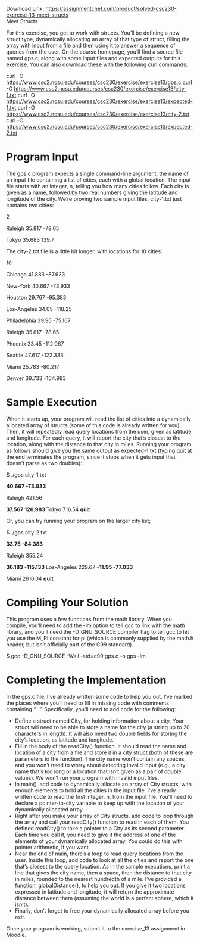 Download Link: https://assignmentchef.com/product/solved-csc230-exercise-13-meet-structs
<br>
Meet Structs

For this exercise, you get to work with structs.  You’ll be defining a new struct type, dynamically allocating an array of that type of struct, filling the array with input from a file and then using it to answer a sequence of queries from the user.  On the course homepage, you’ll find a source file named gps.c, along with some input files and expected outputs for this exercise.  You can also download these with the following curl commands:

curl -O https://www.csc2.ncsu.edu/courses/csc230/exercise/exercise13/gps.c curl -O https://www.csc2.ncsu.edu/courses/csc230/exercise/exercise13/city-1.txt curl -O https://www.csc2.ncsu.edu/courses/csc230/exercise/exercise13/expected-1.txt curl -O https://www.csc2.ncsu.edu/courses/csc230/exercise/exercise13/city-2.txt curl -O https://www.csc2.ncsu.edu/courses/csc230/exercise/exercise13/expected-2.txt

<h1>Program Input</h1>

The gps.c program expects a single command-line argument, the name of an input file containing a list of cities, each with a global location.  The input file starts with an integer, n, telling you how many cities follow.  Each city is given as a name, followed by two real numbers giving the latitude and longitude of the city.  We’re proving two sample input files, city-1.txt just contains two cities:

2

Raleigh 35.817 -78.65

Tokyo 35.683 139.7

The city-2.txt file is a little bit longer, with locations for 10 cities:

10

Chicago 41.883 -87.633

New-York 40.667 -73.933

Houston 29.767 -95.383

Los-Angeles 34.05 -118.25

Philadelphia 39.95 -75.167

Raleigh 35.817 -78.65

Phoenix 33.45 -112.067

Seattle 47.617 -122.333

Miami 25.783 -80.217

Denver 39.733 -104.983

<h1>Sample Execution</h1>

When it starts up, your program will read the list of cities into a dynamically allocated array of structs (some of this code is already written for you).  Then, it will repeatedly read query locations from the user, given as latitude and longitude.  For each query, it will report the city that’s closest to the location, along with the distance to that city in miles.  Running your program as follows should give you the same output as expected-1.txt (typing quit at the end terminates the program, since it stops when it gets input that doesn’t parse as two doubles):

$ ./gps city-1.txt

<strong>40.667 -73.933</strong>

Raleigh 421.56

<strong>37.567 126.983 </strong>Tokyo 716.54 <strong>quit</strong>

Or, you can try running your program on the larger city list;

$ ./gps city-2.txt

<strong>33.75 -84.383</strong>

Raleigh 355.24

<strong>36.183 -115.133 </strong>Los-Angeles 229.67 <strong>-11.95 -77.033</strong>

Miami 2616.04 <strong>quit</strong>

<h1>Compiling Your Solution</h1>

This program uses a few functions from the math library. When you compile, you’ll need to add the -lm option to tell gcc to link with the math library, and you’ll need the -D_GNU_SOURCE compiler flag to tell gcc to let you use the M_PI constant for pi (which is commonly supplied by the math.h header, but isn’t officially part of the C99 standard).

$ gcc -D_GNU_SOURCE -Wall -std=c99 gps.c -o gps -lm

<h1>Completing the Implementation</h1>

In the gps.c file, I’ve already written some code to help you out.  I’ve marked the places where you’ll need to fill in missing code with comments containing “…”.  Specifically, you’ll need to add code for the following:

<ul>

 <li>Define a struct named City, for holding information about a city. Your struct will need to be able to store a name for the city (a string up to 20 characters in length).  It will also need two double fields for storing the city’s location, as latitude and longitude.</li>

 <li>Fill in the body of the readCity() function. It should read the name and location of a city from a file and store it in a city struct (both of these are parameters to the function).  The city name won’t contain any spaces, and you won’t need to worry about detecting invalid input (e.g., a city name that’s too long or a location that isn’t given as a pair of double values).  We won’t run your program with invalid input files.</li>

 <li>In main(), add code to dynamically allocate an array of City structs, with enough elements to hold all the cities in the input file. I’ve already written code to read the first integer, n, from the input file.  You’ll need to declare a pointer-to-city variable to keep up with the location of your dynamically allocated array.</li>

 <li>Right after you make your array of City structs, add code to loop through the array and call your readCity() function to read in each of them. You defined readCity() to take a pointer to a City as its second parameter.  Each time you call it, you need to give it the address of one of the elements of your dynamically allocated array.  You could do this with pointer arithmetic, if you want.</li>

 <li>Near the end of main, there’s a loop to read query locations from the user. Inside this loop, add code to look at all the cities and report the one that’s closest to the query location.  As in the sample executions, print a line that gives the city name, then a space, then the distance to that city in miles, rounded to the nearest hundredth of a mile.  I’ve provided a function, globalDistance(), to help you out.  If you give it two locations expressed in latitude and longitude, it will return the approximate distance between them (assuming the world is a perfect sphere, which it isn’t).</li>

 <li>Finally, don’t forget to free your dynamically allocated array before you exit.</li>

</ul>

Once your program is working, submit it to the exercise_13 assignment in Moodle.